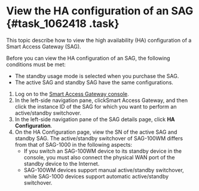 # View the HA configuration of an SAG {#task_1062418 .task}

This topic describe how to view the high availability \(HA\) configuration of a Smart Access Gateway \(SAG\).

Before you can view the HA configuration of an SAG, the following conditions must be met:

-   The standby usage mode is selected when you purchase the SAG.
-   The active SAG and standby SAG have the same configurations.

1.  Log on to the [Smart Access Gateway console](https://smartag.console.aliyun.com).
2.  In the left-side navigation pane, clickSmart Access Gateway, and then click the instance ID of the SAG for which you want to perform an active/standby switchover.
3.  In the left-side navigation pane of the SAG details page, click **HA Configuration**.
4.  On the HA Configuration page, view the SN of the active SAG and standby SAG. The active/standby switchover of SAG-100WM differs from that of SAG-1000 in the following aspects:
    -   If you switch an SAG-100WM device to its standby device in the console, you must also connect the physical WAN port of the standby device to the Internet.
    -   SAG-100WM devices support manual active/standby switchover, while SAG-1000 devices support automatic active/standby switchover.

